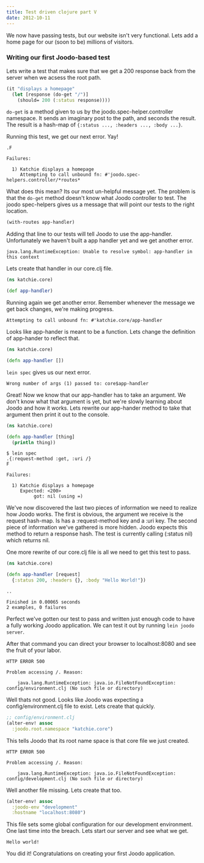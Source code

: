 ```yaml
---
title: Test driven clojure part V
date: 2012-10-11
---
```

We now have passing tests, but our website isn't very functional.  Lets add
a home page for our (soon to be) millions of visitors.

### Writing our first Joodo-based test

Lets write a test that makes sure that we get a 200 response back from the
server when we acsess the root path.

```clojure
(it "displays a homepage"
  (let [response (do-get "/")]
    (should= 200 (:status response))))
```

`do-get` is a method given to us by the joodo.spec-helper.controller namespace.
It sends an imaginary post to the path, and seconds the result.  The result is
a hash-map of `{:status ..., :headers ..., :body ...}`.

Running this test, we get our next error.  Yay!

```text
.F

Failures:

  1) Katchie displays a homepage
     Attempting to call unbound fn: #'joodo.spec-helpers.controller/*routes*
```

What does this mean?  Its our most un-helpful message yet.  The problem is that
the `do-get` method doesn't know what Joodo controller to test.  The joodo
spec-helpers gives us a message that will point our tests to the right
location.

```clojure
(with-routes app-handler)
```

Adding that line to our tests will tell Joodo to use the app-handler.
Unfortunately we haven't built a app handler yet and we get another error.

```text
java.lang.RuntimeException: Unable to resolve symbol: app-handler in this context
```

Lets create that handler in our core.clj file.

```clojure
(ns katchie.core)

(def app-handler)
```

Running again we get another error.  Remember whenever the message we get back
changes, we're making progress.

```text
Attempting to call unbound fn: #'katchie.core/app-handler
```

Looks like app-hander is meant to be a function. Lets change the definition of
app-hander to reflect that.

```clojure
(ns katchie.core)

(defn app-handler [])
```

`lein spec` gives us our next error.

```text
Wrong number of args (1) passed to: core$app-handler
```

Great!  Now we know that our app-handler has to take an argument.  We don't
know what that argument is yet, but we're slowly learning about Joodo and how
it works. Lets rewrite our app-hander method to take that argument then print
it out to the console.

```clojure
(ns katchie.core)

(defn app-handler [thing]
  (println thing))
```

```text
$ lein spec
.{:request-method :get, :uri /}
F

Failures:

  1) Katchie displays a homepage
     Expected: <200>
          got: nil (using =)
```

We've now discovered the last two pieces of information we need to realize
how Joodo works.  The first is obvious, the argument we receive is the request
hash-map.  Is has a :request-method key and a :uri key.  The second piece of
information we've gathered is more hidden.  Joodo expects this method to return
a response hash.  The test is currently calling (:status nil) which returns
nil.

One more rewrite of our core.clj file is all we need to get this test to pass.

```clojure
(ns katchie.core)

(defn app-handler [request]
  {:status 200, :headers {}, :body "Hello World!"})
```

```text
..

Finished in 0.00065 seconds
2 examples, 0 failures
```

Perfect we've gotten our test to pass and written just enough code to have
a fully working Joodo application.  We can test it out by running `lein joodo
server`.

After that command you can direct your browser to localhost:8080 and see the
fruit of your labor.

```text
HTTP ERROR 500

Problem accessing /. Reason:

    java.lang.RuntimeException: java.io.FileNotFoundException: config/environment.clj (No such file or directory)
```

Well thats not good.  Looks like Joodo was expecting a config/environment.clj
file to exist. Lets create that quickly.

```clojure
;; config/environment.clj
(alter-env! assoc
  :joodo.root.namespace "katchie.core")
```

This tells Joodo that its root name space is that core file we just created.

```text
HTTP ERROR 500

Problem accessing /. Reason:

    java.lang.RuntimeException: java.io.FileNotFoundException: config/development.clj (No such file or directory)
```

Well another file missing.  Lets create that too.

```clojure
(alter-env! assoc
  :joodo-env "development"
  :hostname "localhost:8080")
```

This file sets some global configuration for our development environment. One
last time into the breach.  Lets start our server and see what we get.

```text
Hello world!
```

You did it!  Congratulations on creating your first Joodo application.
